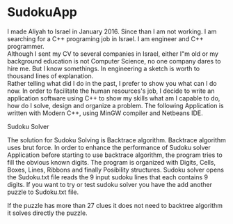 # SudokuApp

I made Aliyah to Israel in January 2016.
Since than I am not working.
I am searching for a C++ programing job in Israel.
I am engineer and C++ programmer.  
Although I sent my CV to several companies in Israel, 
either I"m old or my background education is not Computer Science, 
no one company dares to hire me. But I know somethings.
In engineering a sketch is worth to thousand lines of explanation.   
Rather  telling what did I do in the past, I prefer to show you what can I do now.
In order to facilitate the human resources's job,
I decide to write an application software using C++ to show my skills
what am I capable to do, how do I solve, design and organize a problem.
The following Application is written with Modern C++, using MinGW compiler and Netbeans IDE.  


Sudoku Solver

The solution for Sudoku Solving is Backtrace algorithm. 
Backtrace algorithm uses brut force. 
In order to enhance the performance of Sudoku solver Application before starting to use  backtrace algorithm,
the program tries to  fill  the obvious known digits. The program is organized with Digits, Cells, Boxes, Lines, Ribbons
and finally Posibility structures. Sudoku solver opens the Sudoku.txt file reads the 9 input sudoku lines that each contains
9 digits. If you want to try or test sudoku solver you have the add another puzzle to Sudoku.txt file. 

If the puzzle has more than 27 clues it does not need to backtree algorithm it solves directly the puzzle.



	
